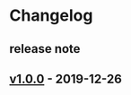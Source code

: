 # Changelog

## release note

## [v1.0.0](https://github.com/skyway/skyway-recorder-sdk/releases/tag/v1.0.0) - 2019-12-26

